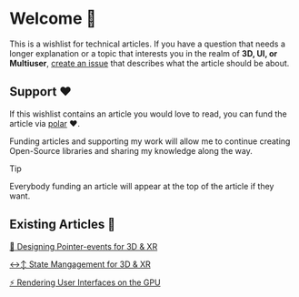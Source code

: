 # Welcome 👋

This is a wishlist for technical articles. If you have a question that needs a longer explanation or a topic that interests you in the realm of **3D, UI, or Multiuser**, [create an issue](https://github.com/bbohlender/article-wishlist/issues/new) that describes what the article should be about.

## Support ❤️

If this wishlist contains an article you would love to read, you can fund the article via [polar](https://polar.sh/bbohlender/issues) ❤️.

Funding articles and supporting my work will allow me to continue creating Open-Source libraries and sharing my knowledge along the way.

> [!TIP]
> Everybody funding an article will appear at the top of the article if they want.

## Existing Articles 📖

[🎯 Designing Pointer-events for 3D & XR](https://polar.sh/bbohlender/posts/designing-pointer-events-for-3d)

[↔↕ State Mangagement for 3D & XR](https://polar.sh/bbohlender/posts/state-mangagement-for-3d-and-xr)

[⚡️ Rendering User Interfaces on the GPU](https://polar.sh/bbohlender/posts/rendering-user-interfaces-on-the-gpuu)
